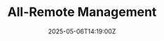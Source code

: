 ---
title: All-Remote Management
linkTitle: All-Remote Management
date: '2025-05-06T14:19:00Z'
weight: 1
description: Effective all-remote management relies on thorough documentation to ensure
  transparency, inclusivity, and efficient communication. Emphasizing asynchronous
  work can improve morale and productivity, while focusing on results and fostering
  a culture of iteration and trust are essential for success in remote environments.
draft: false
ref: all-remote-management
---
